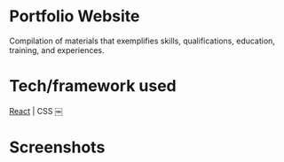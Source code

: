 
# Portfolio Website
Compilation of materials that exemplifies skills, qualifications, education, training, and experiences.

# Tech/framework used
[React](https://reactjs.org/) | CSS
￼
# Screenshots


